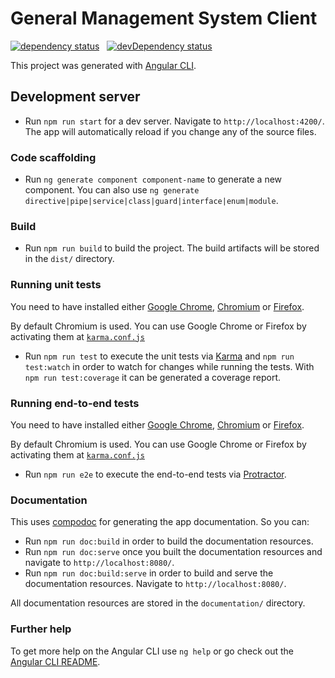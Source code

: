# General Management System Client

<a href="https://david-dm.org/lealceldeiro/gms?path=client" target="_blank"><img src="https://david-dm.org/lealceldeiro/gms/status.svg?path=client" alt="dependency status"></a>&nbsp;&nbsp;
<a href="https://david-dm.org/lealceldeiro/gms?path=client&type=dev" target="_blank"><img src="https://david-dm.org/lealceldeiro/gms/dev-status.svg?path=client" alt="devDependency status"></a>

This project was generated with [Angular CLI](https://github.com/angular/angular-cli).

## Development server

* Run `npm run start` for a dev server. Navigate to `http://localhost:4200/`. The app will automatically reload if you change any of the source files.

### Code scaffolding

* Run `ng generate component component-name` to generate a new component. You can also use `ng generate directive|pipe|service|class|guard|interface|enum|module`.

### Build

* Run `npm run build` to build the project. The build artifacts will be stored in the `dist/` directory.

### Running unit tests

You need to have installed either [Google Chrome](https://www.google.com/chrome/), [Chromium](http://www.chromium.org/) or [Firefox](https://www.mozilla.org/en-US/firefox/new/).

By default Chromium is used. You can use Google Chrome or Firefox by activating them at [`karma.conf.js`](src/karma.conf.js)

* Run `npm run test` to execute the unit tests via [Karma](https://karma-runner.github.io) and `npm run test:watch` in order to watch for changes while running the tests. With `npm run test:coverage` it can be generated a coverage report.

### Running end-to-end tests

You need to have installed either [Google Chrome](https://www.google.com/chrome/), [Chromium](http://www.chromium.org/) or [Firefox](https://www.mozilla.org/en-US/firefox/new/).

By default Chromium is used. You can use Google Chrome or Firefox by activating them at [`karma.conf.js`](src/karma.conf.js)

* Run `npm run e2e` to execute the end-to-end tests via [Protractor](http://www.protractortest.org/).

### Documentation

This uses [compodoc](https://github.com/compodoc/compodoc) for generating the app documentation. So you can:

* Run `npm run doc:build` in order to build the documentation resources.
* Run `npm run doc:serve` once you built the documentation resources and navigate to `http://localhost:8080/`.
* Run `npm run doc:build:serve` in order to build and serve the documentation resources. Navigate to `http://localhost:8080/`.

All documentation resources are stored in the `documentation/` directory.

### Further help

To get more help on the Angular CLI use `ng help` or go check out the [Angular CLI README](https://github.com/angular/angular-cli/blob/master/README.md).
